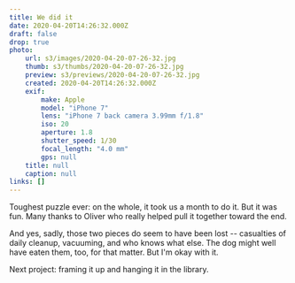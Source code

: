 ```yaml
---
title: We did it
date: 2020-04-20T14:26:32.000Z
draft: false
drop: true
photo:
    url: s3/images/2020-04-20-07-26-32.jpg
    thumb: s3/thumbs/2020-04-20-07-26-32.jpg
    preview: s3/previews/2020-04-20-07-26-32.jpg
    created: 2020-04-20T14:26:32.000Z
    exif:
        make: Apple
        model: "iPhone 7"
        lens: "iPhone 7 back camera 3.99mm f/1.8"
        iso: 20
        aperture: 1.8
        shutter_speed: 1/30
        focal_length: "4.0 mm"
        gps: null
    title: null
    caption: null
links: []
---
```


Toughest puzzle ever: on the whole, it took us a month to do it. But it was fun. Many thanks to Oliver who really helped pull it together toward the end.

And yes, sadly, those two pieces do seem to have been lost -- casualties of daily cleanup, vacuuming, and who knows what else. The dog might well have eaten them, too, for that matter. But I'm okay with it.

Next project: framing it up and hanging it in the library.
